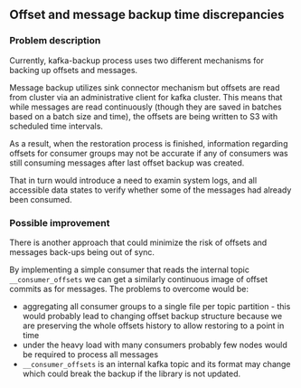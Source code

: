 ## Offset and message backup time discrepancies

### Problem description
Currently, kafka-backup process  uses two different mechanisms for backing up offsets and messages.

Message backup utilizes sink connector mechanism but offsets are read from cluster via an administrative client for kafka cluster.
This means that while messages are read continuously (though they are saved in batches based on a batch size and time), 
the offsets are being written to S3 with scheduled time intervals.

As a result, when the restoration process is finished, information regarding offsets for consumer groups may not be accurate if any of consumers was still consuming messages after last offset backup was created.

That in  turn  would introduce a need to examin system logs, and all accessible data states to verify whether some of the messages had already been consumed.

### Possible improvement 

There is another approach that could minimize the risk of offsets and messages back-ups being out of sync.

By implementing a simple consumer that reads the internal topic ``__consumer_offsets`` we can get a similarly continuous image of offset commits as for messages.
The problems to overcome would be:
- aggregating all consumer groups to a single file per topic partition - this would probably lead to changing offset backup structure because we are preserving the whole offsets history to allow restoring to a point in time
- under the heavy load with many consumers probably few nodes would be required to process all messages
- ``__consumer_offsets`` is an internal kafka topic and its format may change which could break the backup if the library is not updated.
   
 
